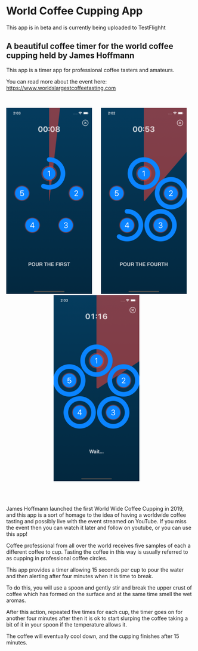# World Coffee Cupping App

This app is in beta and is currently being uploaded to TestFlighht

## A beautiful coffee timer for the world coffee cupping held by James Hoffmann

This app is a timer app for professional coffee tasters and amateurs.  

You can read more about the event here:
https://www.worldslargestcoffeetasting.com

<br>
<p align="center">
  <img src="images/ww1.png" width="230"  title="WorldCoffeeCuppingApp">&nbsp;&nbsp;&nbsp;&nbsp;&nbsp;
<img src="images/ww2.png" width="230"  title="WorldCoffeeCuppingApp">&nbsp;&nbsp;&nbsp;&nbsp;&nbsp;
  <img src="images/ww3.png" width="230"  title="WorldCoffeeCuppingApp">&nbsp;&nbsp;&nbsp;&nbsp;&nbsp;
</p>
<br></br>


James Hoffmann launched the first World Wide Coffee Cupping in 2019, and this app is a sort of homage to the idea of having a worldwide coffee tasting and possibly live with the event streamed on YouTube. If you miss the event then you can watch it later and follow on youtube, or you can use this app!  

Coffee professional from all over the world receives five samples of each a different coffee to cup. Tasting the coffee in this way is usually referred to as cupping in professional coffee circles.  

This app provides a timer allowing 15 seconds per cup to pour the water and then alerting after four minutes when it is time to break.  

To do this, you will use a spoon and gently stir and break the upper crust of coffee which has formed on the surface and at the same time smell the wet aromas.  

After this action, repeated five times for each cup, the timer goes on for another four minutes after then it is ok to start slurping the coffee taking a bit of it in your spoon if the temperature allows it.  

The coffee will eventually cool down, and the cupping finishes after 15 minutes.  

